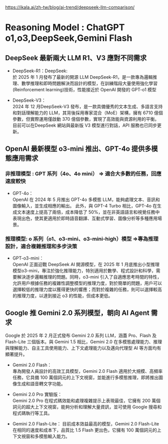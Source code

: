 
https://ikala.ai/zh-tw/blog/ai-trend/deepseek-llm-comparison/  
# Reasoning Model : ChatGPT o1,o3,DeepSeek,Gemini Flash  

## DeepSeek 最新兩大 LLM R1、V3 應對不同需求  
- DeepSeek-R1：DeepSeek:   
於 2025 年 1 月發布了最新的開源 LLM DeepSeek-R1，是一款專為邏輯推理、數學推理和即時問題解決而設計的模型，在訓練階段大量使用強化學習(Reinforcement learning)技術，性能接近於 OpenAI 開發的 GPT-o1 模型  

- DeepSeek-V3：   
2024 年 12 月DeepSeek-V3 發布，是一款具備優秀的文本生成、多語言支持和對話理解能力的 LLM，其背後採用專家混合（MoE）架構，擁有 6710 億個參數，但實際運用僅啟動 370 億個參數，實現了高效能與資源利用的平衡。目前可以在DeepSeek 網站與最新版 V3 模型進行對話，API 服務也已同步更新。  

## OpenAI 最新模型 o3-mini 推出、GPT-4o 提供多模態應用需求  
### 非推理模型 : GPT 系列（4o、4o mini） => 適合大多數的任務，回應速度較快
- GPT-4o：  
OpenAI 在 2024 年 5 月推出 GPT-4o 多模態 LLM，能夠處理文本、音訊和圖像輸入，並生成相應的輸出。 此外，與 GPT-4 Turbo 相比，GPT-4o 在生成文本速度上提高了兩倍，成本降低了 50%，並在非英語語言和視覺任務中表現出色，使其更適用於即時語音翻譯、互動式學習、圖像分析等多種應用場景。
### 推理模型: o 系列（o1、o3-mini、o3-mini-high）模型   =>專為推理設計，適合複雜推理和多步決策
- GPT-o3-mini：  
OpenAI 正面迎戰 DeepSeek AI 開源模型，在 2025 年 1 月底推出小型推理模型o3-mini，專注於強化推理能力，特別適用於數學、程式設計和科學，需要解決逐步邏輯推理的問題。同時，o3-mini 引入了自適應思考時間的特性，允許用戶根據任務的複雜性調整模型的推理力度，對於簡單的問題，用戶可以選擇較低的推理力度以獲得更快的響應；而對於複雜的任務，則可以選擇較高的推理力度，以達到接近 o3 的性能，但成本更低。  

## Google 推 Gemini 2.0 系列模型，朝向 AI Agent 需求  
Google 於 2025 年 2 月正式發布 Gemini 2.0 系列 LLM，涵蓋 Pro、Flash 及 Flash-Lite 三個版本。與 Gemini 1.5 相比，Gemini 2.0 在多模態處理能力、推理與理解能力、自主工具使用能力、上下文處理能力以及邁向代理型 AI 等方面均有顯著提升。  

- Gemini 2.0 Flash：  
  專為開發人員設計的高效工具模型，Gemini 2.0 Flash 適用於大規模、高頻率任務，它具備 100 萬個詞元的上下文視窗，並能進行多模態推理，即將推出圖像生成和語音轉文字功能。  

- Gemini 2.0 Pro 實驗版：  
Gemini 2.0 Pro 在程式碼效能和處理複雜提示上表現最佳，它擁有 200 萬個詞元的超大上下文視窗，能夠分析和理解大量資訊，並可使用 Google 搜尋和程式碼執行等工具。  

- Gemini 2.0 Flash-Lite：
  目前成本效益最高的模型，Gemini 2.0 Flash-Lite在相同的速度和成本下，品質比 1.5 Flash 更出色，它擁有 100 萬個詞元的上下文視窗和多模態輸入能力。
  

